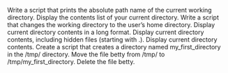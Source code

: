 Write a script that prints the absolute path name of the current working directory.
Display the contents list of your current directory.
Write a script that changes the working directory to the user’s home directory.
Display current directory contents in a long format.
Display current directory contents, including hidden files (starting with .).
Display current directory contents.
Create a script that creates a directory named my_first_directory in the /tmp/ directory. 
Move the file betty from /tmp/ to /tmp/my_first_directory.
Delete the file betty.


